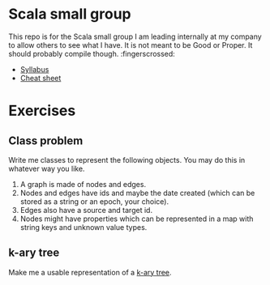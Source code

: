 # Scala small group

This repo is for the Scala small group I am leading internally at my company to allow others to see what I have. It is not meant to be Good or Proper. It should probably compile though. :fingerscrossed:

* [Syllabus](docs/syllabus.md)
* [Cheat sheet](docs/cheat_sheet.md)

# Exercises

## Class problem

Write me classes to represent the following objects. You may do this in whatever way you like.

1. A graph is made of nodes and edges.
1. Nodes and edges have ids and maybe the date created (which can be stored as a string or an epoch, your choice).
1. Edges also have a source and target id.
1. Nodes might have properties which can be represented in a map with string keys and unknown value types.

## k-ary tree

Make me a usable representation of a [k-ary tree](https://en.wikipedia.org/wiki/K-ary_tree).
